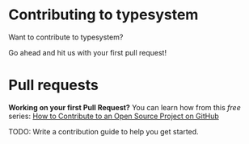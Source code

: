 # Contributing to typesystem

Want to contribute to typesystem?

Go ahead and hit us with your first pull request!

# Pull requests

**Working on your first Pull Request?** You can learn how from this _free_ series: [How to Contribute to an Open Source Project on GitHub](https://egghead.io/series/how-to-contribute-to-an-open-source-project-on-github)

TODO: Write a contribution guide to help you get started.
